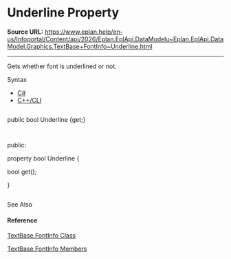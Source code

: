 # Underline Property

**Source URL:** https://www.eplan.help/en-us/Infoportal/Content/api/2026/Eplan.EplApi.DataModelu~Eplan.EplApi.DataModel.Graphics.TextBase+FontInfo~Underline.html

---

Gets whether font is underlined or not.

Syntax

- [C#](#i-syntax-CS)
- [C++/CLI](#i-syntax-CPP2005)

```
```
public bool Underline {get;}
```
```

```
```
public:
property bool Underline {
   bool get();
}
```
```



See Also

#### Reference

[TextBase.FontInfo Class](Eplan.EplApi.DataModelu~Eplan.EplApi.DataModel.Graphics.TextBase+FontInfo.html)
  
[TextBase.FontInfo Members](Eplan.EplApi.DataModelu~Eplan.EplApi.DataModel.Graphics.TextBase+FontInfo_members.html)